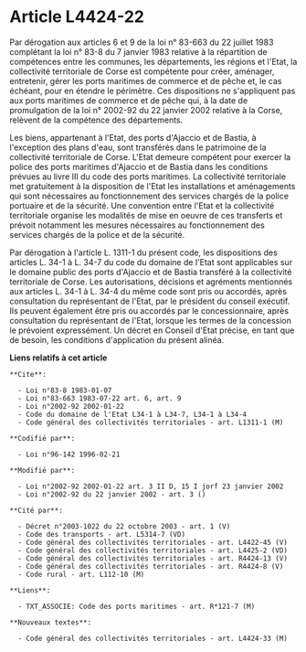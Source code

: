 # Article L4424-22

Par dérogation aux articles 6 et 9 de la loi n° 83-663 du 22 juillet 1983 complétant la loi n° 83-8 du 7 janvier 1983
relative à la répartition de compétences entre les communes, les départements, les régions et l'Etat, la collectivité
territoriale de Corse est compétente pour créer, aménager, entretenir, gérer les ports maritimes de commerce et de pêche et,
le cas échéant, pour en étendre le périmètre. Ces dispositions ne s'appliquent pas aux ports maritimes de commerce et de
pêche qui, à la date de promulgation de la loi n° 2002-92 du 22 janvier 2002 relative à la Corse, relèvent de la compétence
des départements.

Les biens, appartenant à l'Etat, des ports d'Ajaccio et de Bastia, à l'exception des plans d'eau, sont transférés dans le
patrimoine de la collectivité territoriale de Corse. L'Etat demeure compétent pour exercer la police des ports maritimes
d'Ajaccio et de Bastia dans les conditions prévues au livre III du code des ports maritimes. La collectivité territoriale met
gratuitement à la disposition de l'Etat les installations et aménagements qui sont nécessaires au fonctionnement des services
chargés de la police portuaire et de la sécurité. Une convention entre l'Etat et la collectivité territoriale organise les
modalités de mise en oeuvre de ces transferts et prévoit notamment les mesures nécessaires au fonctionnement des services
chargés de la police et de la sécurité.

Par dérogation à l'article L. 1311-1 du présent code, les dispositions des articles L. 34-1 à L. 34-7 du code du domaine de
l'Etat sont applicables sur le domaine public des ports d'Ajaccio et de Bastia transféré à la collectivité territoriale de
Corse. Les autorisations, décisions et agréments mentionnés aux articles L. 34-1 à L. 34-4 du même code sont pris ou
accordés, après consultation du représentant de l'Etat, par le président du conseil exécutif. Ils peuvent également être pris
ou accordés par le concessionnaire, après consultation du représentant de l'Etat, lorsque les termes de la concession le
prévoient expressément. Un décret en Conseil d'Etat précise, en tant que de besoin, les conditions d'application du présent
alinéa.

**Liens relatifs à cet article**

	**Cite**:

	  - Loi n°83-8 1983-01-07
	  - Loi n°83-663 1983-07-22 art. 6, art. 9
	  - Loi n°2002-92 2002-01-22
	  - Code du domaine de l'Etat L34-1 à L34-7, L34-1 à L34-4
	  - Code général des collectivités territoriales - art. L1311-1 (M)

	**Codifié par**:

	  - Loi n°96-142 1996-02-21

	**Modifié par**:

	  - Loi n°2002-92 2002-01-22 art. 3 II D, 15 I jorf 23 janvier 2002
	  - Loi n°2002-92 du 22 janvier 2002 - art. 3 ()

	**Cité par**:

	  - Décret n°2003-1022 du 22 octobre 2003 - art. 1 (V)
	  - Code des transports - art. L5314-7 (VD)
	  - Code général des collectivités territoriales - art. L4422-45 (V)
	  - Code général des collectivités territoriales - art. L4425-2 (VD)
	  - Code général des collectivités territoriales - art. R4424-13 (V)
	  - Code général des collectivités territoriales - art. R4424-8 (V)
	  - Code rural - art. L112-10 (M)

	**Liens**:

	  - TXT_ASSOCIE: Code des ports maritimes - art. R*121-7 (M)

	**Nouveaux textes**:

	  - Code général des collectivités territoriales - art. L4424-33 (M)
